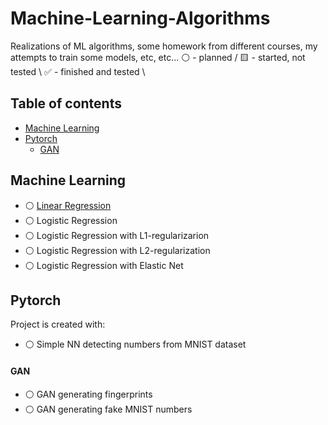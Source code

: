 # Machine-Learning-Algorithms
Realizations of ML algorithms, some homework from different courses, my attempts to train some models, etc, etc...
:white_circle: - planned /
:yellow_square: - started, not tested \ 
:white_check_mark: - finished and tested \


## Table of contents
* [Machine Learning](#machine-learning)
* [Pytorch](#pytorch)
  * [GAN](#gan)

## Machine Learning
* :white_circle: [Linear Regression](https://github.com/xtbtds/Machine-Learning-Algorithms)  
* :white_circle: Logistic Regression
* :white_circle: Logistic Regression with L1-regularizarion
* :white_circle: Logistic Regression with L2-regularization
* :white_circle: Logistic Regression with Elastic Net

## Pytorch
Project is created with:
* :white_circle: Simple NN detecting numbers from MNIST dataset
#### GAN
* :white_circle: GAN generating fingerprints
* :white_circle: GAN generating fake MNIST numbers
